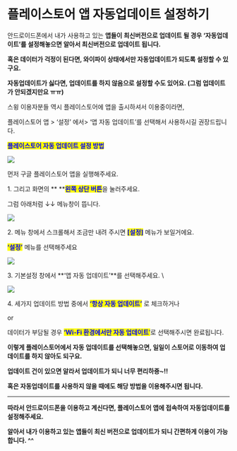 # 플레이스토어 앱 자동업데이트 설정하기

안드로이드폰에서 내가 사용하고 있는 **앱들이 최신버전으로 업데이트 될 경우 ‘자동업데이트’를 설정해놓으면 알아서 최신버전으로 업데이트 됩니다.**

**혹은 데이터가 걱정이 된다면, 와이파이 상태에서만 자동업데이트가 되도록 설정할 수 있구요.**

**자동업데이트가 싫다면, 업데이트를 하지 않음으로 설정할 수도 있어요. (그럼 업데이트가 안되겠지만요 ㅠㅠ)**

스윙 이용자분들 역시 플레이스토어에 앱을 출시하셔서 이용중이라면,

플레이스토어 앱 > ‘설정’ 에서> ‘앱 자동 업데이트’를 선택해서 사용하시길 권장드립니다.



<mark style="color:blue;">**플레이스토어 자동 업데이트 설정 방법**</mark>

![](https://s3.ap-northeast-2.amazonaws.com/swing2bucket/resource/image/help/5752cc9692c8ad19189c21a86437fc51.png)

먼저 구글 플레이스토어 앱을 실행해주세요.

1\. 그리고 화면의 ** **<mark style="color:blue;">**왼쪽 상단 버튼**</mark>을 눌러주세요.

그럼 아래처럼 ↓↓  메뉴창이 뜹니다.

&#x20;

![](https://s3.ap-northeast-2.amazonaws.com/swing2bucket/resource/image/help/1a7c0f0b320800aafe8437899aa09ca9.png)

2\. 메뉴 창에서 스크롤해서 조금만 내려 주시면 <mark style="color:blue;">**\[설정]**</mark> 메뉴가 보일거에요.

<mark style="color:blue;">**‘설정’**</mark> 메뉴를 선택해주세요

&#x20;

![](https://s3.ap-northeast-2.amazonaws.com/swing2bucket/resource/image/help/d497d7915d12f8c177961ddd8af91bcf.png)

3\. 기본설정 창에서 **‘앱 자동 업데이트’**를 선택해주세요. \


![](https://s3.ap-northeast-2.amazonaws.com/swing2bucket/resource/image/help/3c5e098d0e6778f6d7d9ebcf2e1976d1.png)

4\. 세가지 업데이트 방법 중에서 <mark style="color:blue;">**‘항상 자동 업데이트’**</mark> 로 체크하거나

or&#x20;

데이터가 부담될 경우 <mark style="color:blue;">**‘Wi-Fi 환경에서만 자동 업데이트**</mark><mark style="color:blue;">’</mark>로 선택해주시면 완료됩니다.

**이렇게 플레이스토어에서 자동 업데이트를 선택해놓으면, 일일이 스토어로 이동하여 업데이트를 하지 않아도 되구요.**

**업데이트 건이 있으면 알라서 업데이트가 되니 너무 편리하죵\~!!**

**혹은 자동업데이트를 사용하지 않을 때에도 해당 방법을 이용해주시면 됩니다.**

****

**따라서 안드로이드폰을 이용하고 계신다면, 플레이스토어 앱에 접속하여 자동업데이트를 설정해주세요.**

**알아서 내가 이용하고 있는 앱들이 최신 버전으로 업데이트가 되니 간편하게 이용이 가능합니다. ^^**

